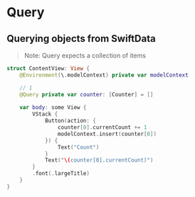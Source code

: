 # Query 

## Querying objects from SwiftData 

> Note: Query expects a collection of items

```swift
struct ContentView: View {
    @Environment(\.modelContext) private var modelContext

    // 1 
    @Query private var counter: [Counter] = []
    
    var body: some View {
        VStack {
            Button(action: {
                counter[0].currentCount += 1
                modelContext.insert(counter[0])
            }) {
                Text("Count")
            }
            Text("\(counter[0].currentCount)")
        }
        .font(.largeTitle)
    }
}
```
